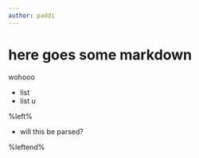 ```yaml
---
author: paddi
---
```


# here goes some markdown

wohooo
* list
* list
_u_

%left%

* will this be parsed?

%leftend%
